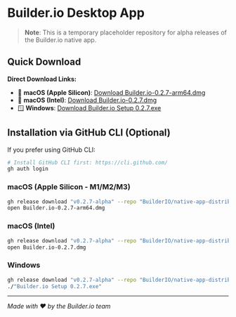 # Builder.io Desktop App

> **Note**: This is a temporary placeholder repository for alpha releases of the Builder.io native app.

## Quick Download

**Direct Download Links:**
- 🍎 **macOS (Apple Silicon)**: [Download Builder.io-0.2.7-arm64.dmg](https://github.com/BuilderIO/native-app-distribution/releases/download/v0.2.7-alpha/Builder.io-0.2.7-arm64.dmg)
- 🍎 **macOS (Intel)**: [Download Builder.io-0.2.7.dmg](https://github.com/BuilderIO/native-app-distribution/releases/download/v0.2.7-alpha/Builder.io-0.2.7.dmg)  
- 🪟 **Windows**: [Download Builder.io Setup 0.2.7.exe](https://github.com/BuilderIO/native-app-distribution/releases/download/v0.2.7-alpha/Builder.io.Setup.0.2.7.exe)

## Installation via GitHub CLI (Optional)

If you prefer using GitHub CLI:

```bash
# Install GitHub CLI first: https://cli.github.com/
gh auth login
```

### macOS (Apple Silicon - M1/M2/M3)
```bash
gh release download "v0.2.7-alpha" --repo "BuilderIO/native-app-distribution" --pattern "Builder.io-0.2.7-arm64.dmg"
open Builder.io-0.2.7-arm64.dmg
```

### macOS (Intel)
```bash
gh release download "v0.2.7-alpha" --repo "BuilderIO/native-app-distribution" --pattern "Builder.io-0.2.7.dmg"
open Builder.io-0.2.7.dmg
```

### Windows  
```bash
gh release download "v0.2.7-alpha" --repo "BuilderIO/native-app-distribution" --pattern "Builder.io Setup 0.2.7.exe"
./"Builder.io Setup 0.2.7.exe"
```

---

*Made with ❤️ by the Builder.io team*
